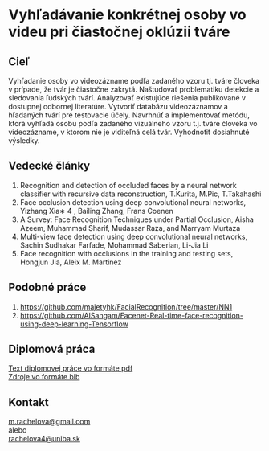 # Vyhľadávanie konkrétnej osoby vo videu pri čiastočnej oklúzii tváre

## Cieľ
Vyhľadanie osoby vo videozázname podľa zadaného vzoru tj. tváre človeka v prípade, že tvár je čiastočne zakrytá. Naštudovať problematiku detekcie a sledovania ľudských tvárí. Analyzovať existujúce riešenia publikované v dostupnej odbornej literatúre. Vytvoriť databázu videozáznamov a hľadaných tvárí pre testovacie účely. Navrhnúť a implementovať metódu, ktorá vyhľadá osobu podľa zadaného vizuálneho vzoru t.j. tváre človeka vo videozázname, v ktorom nie je viditeľná celá tvár. Vyhodnotiť dosiahnuté výsledky.

## Vedecké články

1. Recognition and detection of occluded faces by a neural network classifier with recursive data reconstruction, T.Kurita, M.Pic, T.Takahashi
2. Face occlusion detection using deep convolutional neural networks, Yizhang Xia∗ 4 , Bailing Zhang, Frans Coenen
3. A Survey: Face Recognition Techniques under Partial Occlusion, Aisha Azeem, Muhammad Sharif, Mudassar Raza, and Marryam Murtaza
4. Multi-view face detection using deep convolutional neural networks, Sachin Sudhakar Farfade, Mohammad Saberian, Li-Jia Li
5. Face recognition with occlusions in the training and testing sets, Hongjun Jia, Aleix M. Martinez

## Podobné práce

1. <a href="https://github.com/majetyhk/FacialRecognition/tree/master/NN1">https://github.com/majetyhk/FacialRecognition/tree/master/NN1</a>
2. <a href="https://github.com/AISangam/Facenet-Real-time-face-recognition-using-deep-learning-Tensorflow">https://github.com/AISangam/Facenet-Real-time-face-recognition-using-deep-learning-Tensorflow</a>

## Diplomová práca 

<a href="dp_rachelova.pdf" download="DP">Text diplomovej práce vo formáte pdf</a>
<br>
<a href="references.bib" download="Refrences">Zdroje vo formáte bib</a>

## Kontakt

m.rachelova@gmail.com
<br>
alebo
<br>
rachelova4@uniba.sk
